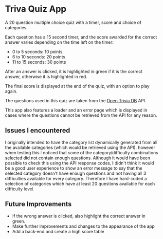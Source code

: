 # Triva Quiz App
A 20 question multiple choice quiz with a timer, score and choice of categories. 

Each question has a 15 second timer, and the score awarded for the correct answer varies depending on the time left on the timer: 

* 0 to 5 seconds: 10 points
* 6 to 10 seconds: 20 points
* 11 to 15 seconds: 30 points

After an answer is clicked, it is highlighted in green if it is the correct answer, otherwise it is highlighted in red.

The final score is displayed at the end of the quiz, with an option to play again. 

The questions used in this quiz are taken from the [Open Trivia DB](https://opentdb.com) API.

This app also features a loader and an error page which is displayed in cases where the questions cannot be retrieved from the API for any reason. 

## Issues I encountered
I originally intended to have the category list dynamically generated from all the available categories (which would be retrieved using the API), however when testing this I noticed that some of the category/difficulty combinations selected did not contain enough questions. Although it would have been possible to check this using the API response codes, I didn't think it would be a good user experience to show an error message to say that the selected category doesn't have enough questions and not having all 3 difficulties available for every category. Therefore I have hard-coded a selection of categories which have at least 20 questions available for each difficulty level. 

## Future Improvements

* If the wrong answer is clicked, also highlight the correct answer in green.
* Make further improvements and changes to the appearance of the app
* Add a back-end and create a high score table

